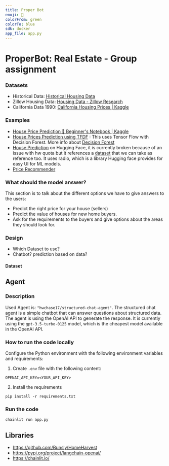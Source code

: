 ```yaml
---
title: Proper Bot
emoji: 🏡
colorFrom: green
colorTo: blue
sdk: docker
app_file: app.py
---
```


# ProperBot: Real Estate - Group assignment

### Datasets

- Historical Data: [Historical Housing Data](https://www.car.org/en/marketdata/data/housingdata)
- Zillow Housing Data: [Housing Data - Zillow Research](https://www.zillow.com/research/data/)
- California Data 1990: [California Housing Prices | Kaggle](https://www.kaggle.com/datasets/camnugent/california-housing-prices)

### Examples

- [House Price Prediction 🏡 Beginner's Notebook | Kaggle](https://www.kaggle.com/code/heyrobin/house-price-prediction-beginner-s-notebook)
- [House Prices Prediction using TFDF](https://www.kaggle.com/code/gusthema/house-prices-prediction-using-tfdf) : This uses Tensor Flow with Decision Forest. More info about [Decision Forest ](https://www.tensorflow.org/decision_forests)
- [House Prediction](https://huggingface.co/spaces/rsatish1110/HousePricePrediction/blob/main/app.py) on Hugging Face, it is currently broken because of an issue with hw quota but it references a [dataset](https://github.com/ageron/handson-ml2/tree/master/datasets/housing) that we can take as reference too. It uses radio, which is a library Hugging face provides for easy UI for ML models.
- [Price Recommender](https://huggingface.co/spaces/yxmauw/ames-houseprice-recommender/blob/main/app.py)

### What should the model answer?

This section is to talk about the different options we have to give answers to the users:

- Predict the right price for your house (sellers)
- Predict the value of houses for new home buyers.
- Ask for the requirements to the buyers and give options about the areas they should look for.

### Design

- Which Dataset to use?
- Chatbot? prediction based on data?

#### Dataset

## Agent

### Description

Used Agent is: `"hwchase17/structured-chat-agent"`. The structured chat agent is a simple chatbot that can answer questions about structured data. The agent is using the OpenAI API to generate the response. It is currently using the `gpt-3.5-turbo-0125` model, which is the cheapest model available in the OpenAI API.

### How to run the code locally

Configure the Python environment with the following environment variables and requirements:

1. Create `.env` file with the following content:

```
OPENAI_API_KEY=<YOUR_API_KEY>
```

2. Install the requirements

```
pip install -r requirements.txt
```

### Run the code

```
chainlit run app.py
```

## Libraries

- https://github.com/Bunsly/HomeHarvest
- https://pypi.org/project/langchain-openai/
- https://chainlit.io/
